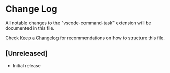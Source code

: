 # Change Log

All notable changes to the "vscode-command-task" extension will be documented in this file.

Check [Keep a Changelog](http://keepachangelog.com/) for recommendations on how to structure this file.

## [Unreleased]

- Initial release
